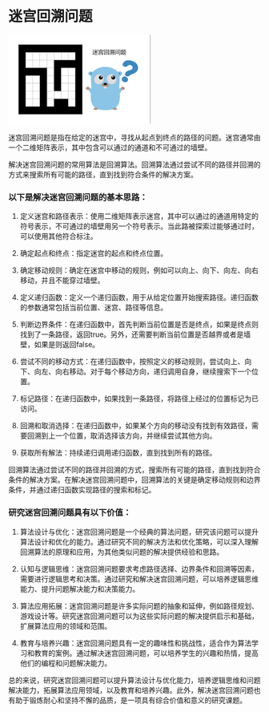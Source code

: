 # 迷宫回溯问题

![maze](../../../resources/images/maze.png)

迷宫回溯问题是指在给定的迷宫中，寻找从起点到终点的路径的问题。迷宫通常由一个二维矩阵表示，其中包含可以通过的通道和不可通过的墙壁。

解决迷宫回溯问题的常用算法是回溯算法。回溯算法通过尝试不同的路径并回溯的方式来搜索所有可能的路径，直到找到符合条件的解决方案。

### 以下是解决迷宫回溯问题的基本思路：

1. 定义迷宫和路径表示：使用二维矩阵表示迷宫，其中可以通过的通道用特定的符号表示，不可通过的墙壁用另一个符号表示。当此路被探索过能够通过时，可以使用其他符合标注。

2. 确定起点和终点：指定迷宫的起点和终点位置。

3. 确定移动规则：确定在迷宫中移动的规则，例如可以向上、向下、向左、向右移动，并且不能穿过墙壁。

4. 定义递归函数：定义一个递归函数，用于从给定位置开始搜索路径。递归函数的参数通常包括当前位置、迷宫、路径等信息。

5. 判断边界条件：在递归函数中，首先判断当前位置是否是终点，如果是终点则找到了一条路径，返回true。另外，还需要判断当前位置是否越界或者是墙壁，如果是则返回false。

6. 尝试不同的移动方式：在递归函数中，按照定义的移动规则，尝试向上、向下、向左、向右移动。对于每个移动方向，递归调用自身，继续搜索下一个位置。

7. 标记路径：在递归函数中，如果找到一条路径，将路径上经过的位置标记为已访问。

8. 回溯和取消选择：在递归函数中，如果某个方向的移动没有找到有效路径，需要回溯到上一个位置，取消选择该方向，并继续尝试其他方向。

9. 获取所有解法：持续递归调用递归函数，直到找到所有的路径。

回溯算法通过尝试不同的路径并回溯的方式，搜索所有可能的路径，直到找到符合条件的解决方案。在解决迷宫回溯问题中，回溯算法的关键是确定移动规则和边界条件，并通过递归函数实现路径的搜索和标记。

### 研究迷宫回溯问题具有以下价值：

1. 算法设计与优化：迷宫回溯问题是一个经典的算法问题，研究该问题可以提升算法设计和优化的能力。通过研究不同的解决方法和优化策略，可以深入理解回溯算法的原理和应用，为其他类似问题的解决提供经验和思路。

2. 认知与逻辑思维：迷宫回溯问题要求考虑路径选择、边界条件和回溯等因素，需要进行逻辑思考和决策。通过研究和解决迷宫回溯问题，可以培养逻辑思维能力、提升问题解决能力和决策能力。

3. 算法应用拓展：迷宫回溯问题是许多实际问题的抽象和延伸，例如路径规划、游戏设计等。研究迷宫回溯问题可以为这些实际问题的解决提供启示和基础，扩展算法应用的领域和范围。

4. 教育与培养兴趣：迷宫回溯问题具有一定的趣味性和挑战性，适合作为算法学习和教育的案例。通过解决迷宫回溯问题，可以培养学生的兴趣和热情，提高他们的编程和问题解决能力。

总的来说，研究迷宫回溯问题可以提升算法设计与优化能力，培养逻辑思维和问题解决能力，拓展算法应用领域，以及教育和培养兴趣。此外，解决迷宫回溯问题也有助于锻炼耐心和坚持不懈的品质，是一项具有综合价值和意义的研究课题。
